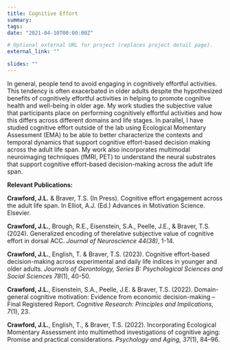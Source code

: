 ```yaml
---
title: Cognitive Effort
summary: 
tags:
date: "2021-04-10T00:00:00Z"

# Optional external URL for project (replaces project detail page).
external_link: ""

slides: ""
---
```


In general, people tend to avoid engaging in cognitively effortful activities. This tendency is often exacerbated in older adults despite the hypothesized benefits of cognitively effortful activities in helping to promote cognitive health and well-being in older age. My work studies the subjective value that participants place on performing cognitively effortful activities and how this differs across different domains and life stages. In parallel, I have studied cognitive effort outside of the lab using Ecological Momentary Assessment (EMA) to be able to better characterize the contexts and temporal dynamics that support cognitive effort-based decision making across the adult life span. My work also incorporates multimodal neuroimaging techniques (fMRI, PET) to understand the neural substrates that support cognitive effort-based decision-making across the adult life span.

**Relevant Publications:**

**Crawford, J.L.** & Braver, T.S. (In Press). Cognitive effort engagement across the adult life span. In Elliot, A.J. (Ed.) Advances in Motivation Science. Elsevier. 

**Crawford, J.L.**, Brough, R.E., Eisenstein, S.A., Peelle, J.E., & Braver, T.S. (2024). Generalized encoding of therelative subjective value of cognitive effort in dorsal ACC. *Journal of Neuroscience 44(38)*, 1-14.

**Crawford, J.L.**, English, T. & Braver, T.S. (2023). Cognitive effort-based decision-making across experimental and daily life indices in younger and older adults. *Journals of Gerontology, Series B: Psychological Sciences and Social Sciences 78*(1), 40-50.

**Crawford, J.L.**, Eisenstein, S.A., Peelle, J.E. & Braver, T.S. (2022). Domain-general cognitive motivation:
Evidence from economic decision-making – Final Registered Report. *Cognitive Research: Principles and Implications, 7*(1), 23.

**Crawford, J.L.**, English, T., & Braver, T.S. (2022). Incorporating Ecological Momentary Assessment into multimethod investigations of cognitive aging: Promise and practical considerations. *Psychology and Aging, 37*(1), 84–96.

